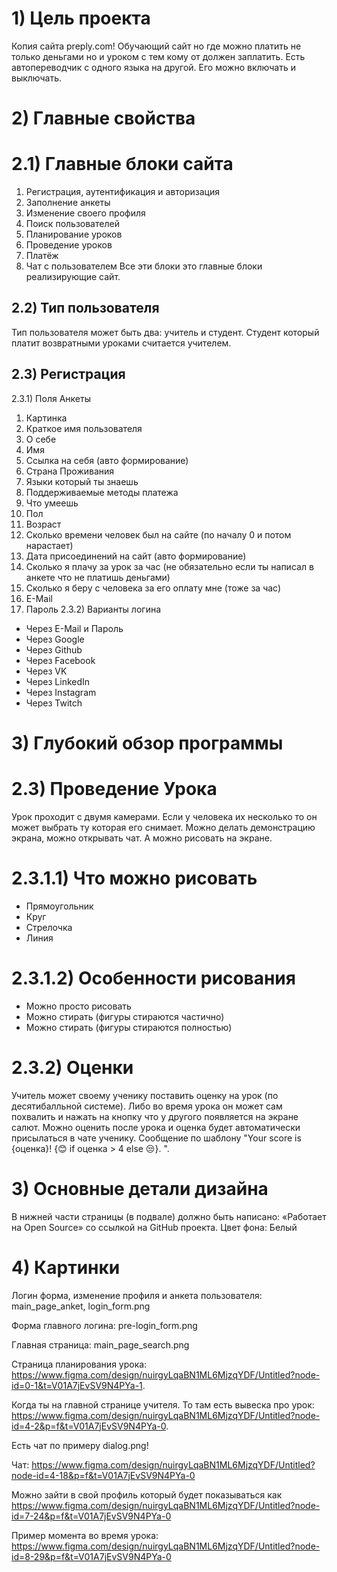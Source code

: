 # 1) Цель проекта
Копия сайта preply.com! Обучающий сайт но где можно платить не только деньгами но и уроком с тем кому от должен заплатить. Есть автопереводчик с одного языка на другой. Его можно включать и выключать.
# 2) Главные свойства
# 2.1) Главные блоки сайта
1. Регистрация, аутентификация и авторизация
2. Заполнение анкеты
3. Изменение своего профиля
4. Поиск пользователей
5. Планирование уроков
6. Проведение уроков
7. Платёж
8. Чат с пользователем
Все эти блоки это главные блоки реализирующие сайт.
## 2.2) Тип пользователя
Тип пользователя может быть два: учитель и студент. Студент который платит возвратными уроками считается учителем.
## 2.3) Регистрация
2.3.1) Поля Анкеты
1) Картинка
2) Краткое имя пользователя
3) О себе
4) Имя
5) Ссылка на себя (авто формирование)
6) Страна Проживания
7) Языки который ты знаешь
8) Поддерживаемые методы платежа
9) Что умеешь
10) Пол
11) Возраст
12) Сколько времени человек был на сайте (по началу 0 и потом нарастает)
13) Дата присоединений на сайт (авто формирование)
14) Сколько я плачу за урок за час (не обязательно если ты написал в анкете что не платишь деньгами)
15) Сколько я беру с человека за его оплату мне (тоже за час)
16) E-Mail
17) Пароль
2.3.2) Варианты логина
- Через E-Mail и Пароль
- Через Google
- Через Github
- Через Facebook
- Через VK
- Через LinkedIn
- Через Instagram
- Через Twitch
# 3) Глубокий обзор программы
# 2.3) Проведение Урока
Урок проходит с двумя камерами. Если у человека их несколько то он может выбрать ту которая его снимает. Можно делать демонстрацию экрана, можно открывать чат. А можно рисовать на экране.
# 2.3.1.1) Что можно рисовать
- Прямоугольник
- Круг
- Стрелочка
- Линия
# 2.3.1.2) Особенности рисования
- Можно просто рисовать
- Можно стирать (фигуры стираются частично)
- Можно стирать (фигуры стираются полностью)
# 2.3.2) Оценки
Учитель может своему ученику поставить оценку на урок (по десятибалльной системе). Либо во время урока он может сам похвалить и нажать на кнопку что у другого появляется на экране салют. Можно оценить после урока и оценка будет автоматически присылаться в чате ученику. Сообщение по шаблону "Your score is {оценка}! {😊 if оценка > 4 else 😒}. ".
# 3) Основные детали дизайна
В нижней части страницы  (в подвале)  должно быть написано: «Работает на Open Source»  со ссылкой на GitHub проекта.
Цвет фона: Белый
# 4) Картинки
Логин форма, изменение профиля и анкета пользователя: main_page_anket, login_form.png

Форма главного логина: pre-login_form.png
 
Главная страница: main_page_search.png

Страница планирования урока: https://www.figma.com/design/nuirgyLqaBN1ML6MjzqYDF/Untitled?node-id=0-1&t=V01A7jEvSV9N4PYa-1.
 
Когда ты на главной странице учителя. То там есть вывеска про урок: https://www.figma.com/design/nuirgyLqaBN1ML6MjzqYDF/Untitled?node-id=4-2&p=f&t=V01A7jEvSV9N4PYa-0.
 
Есть чат по примеру dialog.png!
 
Чат: https://www.figma.com/design/nuirgyLqaBN1ML6MjzqYDF/Untitled?node-id=4-18&p=f&t=V01A7jEvSV9N4PYa-0
 
Можно зайти в свой профиль который будет показываться как https://www.figma.com/design/nuirgyLqaBN1ML6MjzqYDF/Untitled?node-id=7-24&p=f&t=V01A7jEvSV9N4PYa-0
 
Пример момента во время урока: https://www.figma.com/design/nuirgyLqaBN1ML6MjzqYDF/Untitled?node-id=8-29&p=f&t=V01A7jEvSV9N4PYa-0


